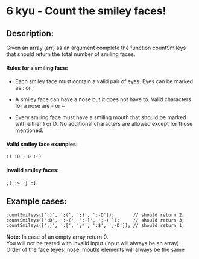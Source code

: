 # 6 kyu - Count the smiley faces!

## Description:

Given an array (arr) as an argument complete the function countSmileys
that should return the total number of smiling faces.

#### Rules for a smiling face:

- Each smiley face must contain a valid pair of eyes.
  Eyes can be marked as : or ;

- A smiley face can have a nose but it does not have to.
  Valid characters for a nose are - or ~

- Every smiling face must have a smiling mouth that should be marked with either ) or D.
  No additional characters are allowed except for those mentioned.

#### Valid smiley face examples:

`:) :D ;-D :~)`

#### Invalid smiley faces:

`;( :> :} :]`

## Example cases:

```
countSmileys([':)', ';(', ';}', ':-D']);       // should return 2;
countSmileys([';D', ':-(', ':-)', ';~)']);     // should return 3;
countSmileys([';]', ':[', ';*', ':$', ';-D']); // should return 1;
```

**Note:** In case of an empty array return 0.  
You will not be tested with invalid input (input will always be an array).  
Order of the face (eyes, nose, mouth) elements will always be the same
